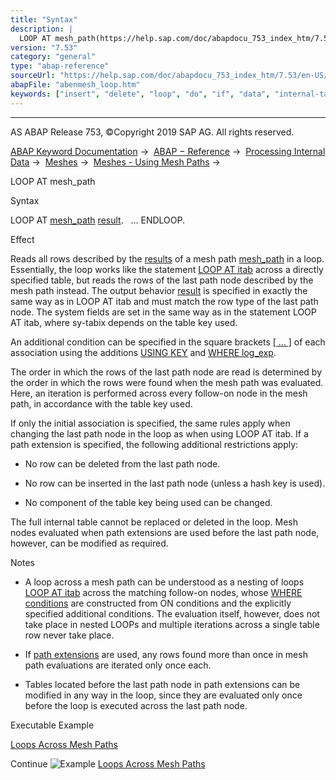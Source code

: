 ```yaml
---
title: "Syntax"
description: |
  LOOP AT mesh_path(https://help.sap.com/doc/abapdocu_753_index_htm/7.53/en-US/abenmesh_path.htm) result(https://help.sap.com/doc/abapdocu_753_index_htm/7.53/en-US/abaploop_at_itab_result.htm). ... ENDLOOP. Effect Reads all rows described by the results(https://help.sap.com/doc/abapdocu_753_ind
version: "7.53"
category: "general"
type: "abap-reference"
sourceUrl: "https://help.sap.com/doc/abapdocu_753_index_htm/7.53/en-US/abenmesh_loop.htm"
abapFile: "abenmesh_loop.htm"
keywords: ["insert", "delete", "loop", "do", "if", "data", "internal-table", "abenmesh"]
---
```


* * *

AS ABAP Release 753, ©Copyright 2019 SAP AG. All rights reserved.

[ABAP Keyword Documentation](https://help.sap.com/doc/abapdocu_753_index_htm/7.53/en-US/abenabap.htm) →  [ABAP − Reference](https://help.sap.com/doc/abapdocu_753_index_htm/7.53/en-US/abenabap_reference.htm) →  [Processing Internal Data](https://help.sap.com/doc/abapdocu_753_index_htm/7.53/en-US/abenabap_data_working.htm) →  [Meshes](https://help.sap.com/doc/abapdocu_753_index_htm/7.53/en-US/abenabap_meshes.htm) →  [Meshes - Using Mesh Paths](https://help.sap.com/doc/abapdocu_753_index_htm/7.53/en-US/abenmesh_path_usage.htm) → 

LOOP AT mesh\_path

Syntax

LOOP AT [mesh\_path](https://help.sap.com/doc/abapdocu_753_index_htm/7.53/en-US/abenmesh_path.htm) [result](https://help.sap.com/doc/abapdocu_753_index_htm/7.53/en-US/abaploop_at_itab_result.htm).
  ...
ENDLOOP.

Effect

Reads all rows described by the [results](https://help.sap.com/doc/abapdocu_753_index_htm/7.53/en-US/abenmesh_path_result.htm) of a mesh path [mesh\_path](https://help.sap.com/doc/abapdocu_753_index_htm/7.53/en-US/abenmesh_path.htm) in a loop. Essentially, the loop works like the statement [LOOP AT itab](https://help.sap.com/doc/abapdocu_753_index_htm/7.53/en-US/abaploop_at_itab.htm) across a directly specified table, but reads the rows of the last path node described by the mesh path instead. The output behavior [result](https://help.sap.com/doc/abapdocu_753_index_htm/7.53/en-US/abaploop_at_itab_result.htm) is specified in exactly the same way as in LOOP AT itab and must match the row type of the last path node. The system fields are set in the same way as in the statement LOOP AT itab, where sy-tabix depends on the table key used.

An additional condition can be specified in the square brackets [\[ ... \]](https://help.sap.com/doc/abapdocu_753_index_htm/7.53/en-US/abenmesh_path_assoc.htm) of each association using the additions [USING KEY](https://help.sap.com/doc/abapdocu_753_index_htm/7.53/en-US/abenmesh_path_assoc_cond.htm) and [WHERE log\_exp](https://help.sap.com/doc/abapdocu_753_index_htm/7.53/en-US/abenmesh_path_assoc_cond.htm).

The order in which the rows of the last path node are read is determined by the order in which the rows were found when the mesh path was evaluated. Here, an iteration is performed across every follow-on node in the mesh path, in accordance with the table key used.

If only the initial association is specified, the same rules apply when changing the last path node in the loop as when using LOOP AT itab. If a path extension is specified, the following additional restrictions apply:

-   No row can be deleted from the last path node.

-   No row can be inserted in the last path node (unless a hash key is used).

-   No component of the table key being used can be changed.

The full internal table cannot be replaced or deleted in the loop. Mesh nodes evaluated when path extensions are used before the last path node, however, can be modified as required.

Notes

-   A loop across a mesh path can be understood as a nesting of loops [LOOP AT itab](https://help.sap.com/doc/abapdocu_753_index_htm/7.53/en-US/abaploop_at_itab.htm) across the matching follow-on nodes, whose [WHERE conditions](https://help.sap.com/doc/abapdocu_753_index_htm/7.53/en-US/abaploop_at_itab_cond.htm) are constructed from ON conditions and the explicitly specified additional conditions. The evaluation itself, however, does not take place in nested LOOPs and multiple iterations across a single table row never take place.

-   If [path extensions](https://help.sap.com/doc/abapdocu_753_index_htm/7.53/en-US/abenmesh_path_result_chaining.htm) are used, any rows found more than once in mesh path evaluations are iterated only once each.

-   Tables located before the last path node in path extensions can be modified in any way in the loop, since they are evaluated only once before the loop is executed across the last path node.

Executable Example

[Loops Across Mesh Paths](https://help.sap.com/doc/abapdocu_753_index_htm/7.53/en-US/abenmesh_loops_abexa.htm)

Continue
![Example](exa.gif "Example") [Loops Across Mesh Paths](https://help.sap.com/doc/abapdocu_753_index_htm/7.53/en-US/abenmesh_loops_abexa.htm)